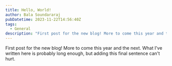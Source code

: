 ```yaml
---
title: Hello, World!
author: Bala Soundararaj
pubDatetime: 2023-11-22T14:56:40Z
tags:
  - General
description: "First post for the new blog! More to come this year and the next."
---
```


First post for the new blog! More to come this year and the next.
What I've written here is probably long enough, but adding this final sentence can't hurt.
